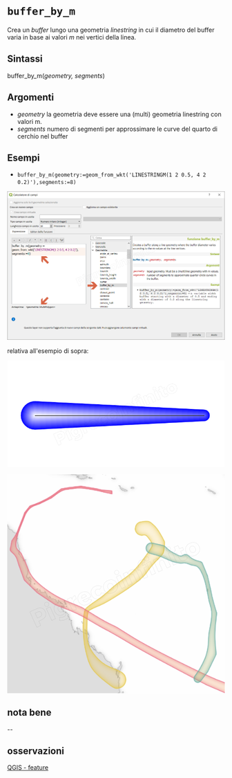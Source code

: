 # `buffer_by_m`

Crea un _buffer_ lungo una geometria _linestring_ in cui il diametro del buffer varia in base ai valori _m_ nei vertici della linea.

## Sintassi

buffer_by_m(_geometry, segments_)

## Argomenti

* _geometry_ la geometria deve essere una (multi) geometria linestring con valori m.
* _segments_ numero di segmenti per approssimare le curve del quarto di cerchio nel buffer


## Esempi

* `buffer_by_m(geometry:=geom_from_wkt('LINESTRINGM(1 2 0.5, 4 2 0.2)'),segments:=8)`

![](/img/geometria/buffer_by_m/buffer_by_m1.png)

relativa all'esempio di sopra:

![](/img/geometria/buffer_by_m/buffer_by_m2.png)

![](/img/geometria/buffer_by_m/buffer_by_m3.png)

## nota bene

--

## osservazioni

[QGIS - feature](https://github.com/qgis/QGIS/pull/6882)